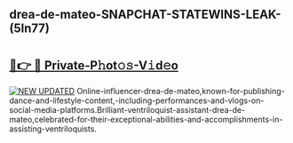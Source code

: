 ## drea-de-mateo-SNAPCHAT-STATEWINS-LEAK-(5ln77)


# <h2><a href="https://mediaupload.pro?-20M">🔗👉 🔴 Private-P𝚑ot𝚘𝚜-V𝚒d𝚎o</a></h2>

[![NEW UPDATED](https://i.imgur.com/0qMVB7G.gif)](https://mediaupload.pro?-20M)
Online-influencer-drea-de-mateo,known-for-publishing-dance-and-lifestyle-content,-including-performances-and-vlogs-on-social-media-platforms.Brilliant-ventriloquist-assistant-drea-de-mateo,celebrated-for-their-exceptional-abilities-and-accomplishments-in-assisting-ventriloquists.  
